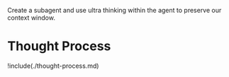 Create a subagent and use ultra thinking within the agent to preserve our context window.

# Thought Process

!include(./thought-process.md)
